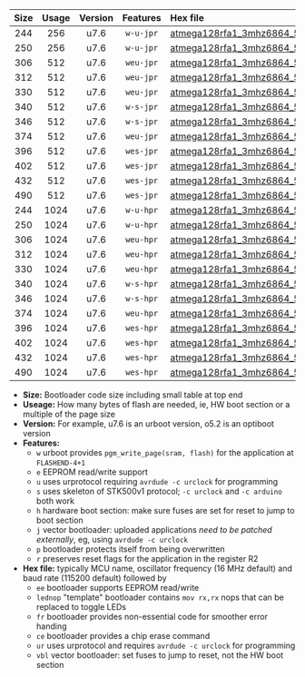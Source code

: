 |Size|Usage|Version|Features|Hex file|
|:-:|:-:|:-:|:-:|:--|
|244|256|u7.6|`w-u-jpr`|[atmega128rfa1_3mhz6864_57600bps_ur_vbl.hex](https://raw.githubusercontent.com/stefanrueger/urboot/main//atmega128rfa1_3mhz6864_57600bps_ur_vbl.hex)|
|250|256|u7.6|`w-u-jpr`|[atmega128rfa1_3mhz6864_57600bps_lednop_ur_vbl.hex](https://raw.githubusercontent.com/stefanrueger/urboot/main//atmega128rfa1_3mhz6864_57600bps_lednop_ur_vbl.hex)|
|306|512|u7.6|`weu-jpr`|[atmega128rfa1_3mhz6864_57600bps_ee_ur_vbl.hex](https://raw.githubusercontent.com/stefanrueger/urboot/main//atmega128rfa1_3mhz6864_57600bps_ee_ur_vbl.hex)|
|312|512|u7.6|`weu-jpr`|[atmega128rfa1_3mhz6864_57600bps_ee_lednop_ur_vbl.hex](https://raw.githubusercontent.com/stefanrueger/urboot/main//atmega128rfa1_3mhz6864_57600bps_ee_lednop_ur_vbl.hex)|
|330|512|u7.6|`weu-jpr`|[atmega128rfa1_3mhz6864_57600bps_ee_lednop_fr_ur_vbl.hex](https://raw.githubusercontent.com/stefanrueger/urboot/main//atmega128rfa1_3mhz6864_57600bps_ee_lednop_fr_ur_vbl.hex)|
|340|512|u7.6|`w-s-jpr`|[atmega128rfa1_3mhz6864_57600bps_vbl.hex](https://raw.githubusercontent.com/stefanrueger/urboot/main//atmega128rfa1_3mhz6864_57600bps_vbl.hex)|
|346|512|u7.6|`w-s-jpr`|[atmega128rfa1_3mhz6864_57600bps_lednop_vbl.hex](https://raw.githubusercontent.com/stefanrueger/urboot/main//atmega128rfa1_3mhz6864_57600bps_lednop_vbl.hex)|
|374|512|u7.6|`weu-jpr`|[atmega128rfa1_3mhz6864_57600bps_ee_lednop_fr_ce_ur_vbl.hex](https://raw.githubusercontent.com/stefanrueger/urboot/main//atmega128rfa1_3mhz6864_57600bps_ee_lednop_fr_ce_ur_vbl.hex)|
|396|512|u7.6|`wes-jpr`|[atmega128rfa1_3mhz6864_57600bps_ee_vbl.hex](https://raw.githubusercontent.com/stefanrueger/urboot/main//atmega128rfa1_3mhz6864_57600bps_ee_vbl.hex)|
|402|512|u7.6|`wes-jpr`|[atmega128rfa1_3mhz6864_57600bps_ee_lednop_vbl.hex](https://raw.githubusercontent.com/stefanrueger/urboot/main//atmega128rfa1_3mhz6864_57600bps_ee_lednop_vbl.hex)|
|432|512|u7.6|`wes-jpr`|[atmega128rfa1_3mhz6864_57600bps_ee_lednop_fr_vbl.hex](https://raw.githubusercontent.com/stefanrueger/urboot/main//atmega128rfa1_3mhz6864_57600bps_ee_lednop_fr_vbl.hex)|
|490|512|u7.6|`wes-jpr`|[atmega128rfa1_3mhz6864_57600bps_ee_lednop_fr_ce_vbl.hex](https://raw.githubusercontent.com/stefanrueger/urboot/main//atmega128rfa1_3mhz6864_57600bps_ee_lednop_fr_ce_vbl.hex)|
|244|1024|u7.6|`w-u-hpr`|[atmega128rfa1_3mhz6864_57600bps_ur.hex](https://raw.githubusercontent.com/stefanrueger/urboot/main//atmega128rfa1_3mhz6864_57600bps_ur.hex)|
|250|1024|u7.6|`w-u-hpr`|[atmega128rfa1_3mhz6864_57600bps_lednop_ur.hex](https://raw.githubusercontent.com/stefanrueger/urboot/main//atmega128rfa1_3mhz6864_57600bps_lednop_ur.hex)|
|306|1024|u7.6|`weu-hpr`|[atmega128rfa1_3mhz6864_57600bps_ee_ur.hex](https://raw.githubusercontent.com/stefanrueger/urboot/main//atmega128rfa1_3mhz6864_57600bps_ee_ur.hex)|
|312|1024|u7.6|`weu-hpr`|[atmega128rfa1_3mhz6864_57600bps_ee_lednop_ur.hex](https://raw.githubusercontent.com/stefanrueger/urboot/main//atmega128rfa1_3mhz6864_57600bps_ee_lednop_ur.hex)|
|330|1024|u7.6|`weu-hpr`|[atmega128rfa1_3mhz6864_57600bps_ee_lednop_fr_ur.hex](https://raw.githubusercontent.com/stefanrueger/urboot/main//atmega128rfa1_3mhz6864_57600bps_ee_lednop_fr_ur.hex)|
|340|1024|u7.6|`w-s-hpr`|[atmega128rfa1_3mhz6864_57600bps.hex](https://raw.githubusercontent.com/stefanrueger/urboot/main//atmega128rfa1_3mhz6864_57600bps.hex)|
|346|1024|u7.6|`w-s-hpr`|[atmega128rfa1_3mhz6864_57600bps_lednop.hex](https://raw.githubusercontent.com/stefanrueger/urboot/main//atmega128rfa1_3mhz6864_57600bps_lednop.hex)|
|374|1024|u7.6|`weu-hpr`|[atmega128rfa1_3mhz6864_57600bps_ee_lednop_fr_ce_ur.hex](https://raw.githubusercontent.com/stefanrueger/urboot/main//atmega128rfa1_3mhz6864_57600bps_ee_lednop_fr_ce_ur.hex)|
|396|1024|u7.6|`wes-hpr`|[atmega128rfa1_3mhz6864_57600bps_ee.hex](https://raw.githubusercontent.com/stefanrueger/urboot/main//atmega128rfa1_3mhz6864_57600bps_ee.hex)|
|402|1024|u7.6|`wes-hpr`|[atmega128rfa1_3mhz6864_57600bps_ee_lednop.hex](https://raw.githubusercontent.com/stefanrueger/urboot/main//atmega128rfa1_3mhz6864_57600bps_ee_lednop.hex)|
|432|1024|u7.6|`wes-hpr`|[atmega128rfa1_3mhz6864_57600bps_ee_lednop_fr.hex](https://raw.githubusercontent.com/stefanrueger/urboot/main//atmega128rfa1_3mhz6864_57600bps_ee_lednop_fr.hex)|
|490|1024|u7.6|`wes-hpr`|[atmega128rfa1_3mhz6864_57600bps_ee_lednop_fr_ce.hex](https://raw.githubusercontent.com/stefanrueger/urboot/main//atmega128rfa1_3mhz6864_57600bps_ee_lednop_fr_ce.hex)|

- **Size:** Bootloader code size including small table at top end
- **Useage:** How many bytes of flash are needed, ie, HW boot section or a multiple of the page size
- **Version:** For example, u7.6 is an urboot version, o5.2 is an optiboot version
- **Features:**
  + `w` urboot provides `pgm_write_page(sram, flash)` for the application at `FLASHEND-4+1`
  + `e` EEPROM read/write support
  + `u` uses urprotocol requiring `avrdude -c urclock` for programming
  + `s` uses skeleton of STK500v1 protocol; `-c urclock` and `-c arduino` both work
  + `h` hardware boot section: make sure fuses are set for reset to jump to boot section
  + `j` vector bootloader: uploaded applications *need to be patched externally*, eg, using `avrdude -c urclock`
  + `p` bootloader protects itself from being overwritten
  + `r` preserves reset flags for the application in the register R2
- **Hex file:** typically MCU name, oscillator frequency (16 MHz default) and baud rate (115200 default) followed by
  + `ee` bootloader supports EEPROM read/write
  + `lednop` "template" bootloader contains `mov rx,rx` nops that can be replaced to toggle LEDs
  + `fr` bootloader provides non-essential code for smoother error handing
  + `ce` bootloader provides a chip erase command
  + `ur` uses urprotocol and requires `avrdude -c urclock` for programming
  + `vbl` vector bootloader: set fuses to jump to reset, not the HW boot section
